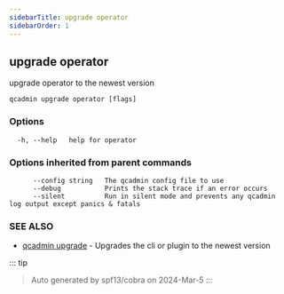 ```yaml
---
sidebarTitle: upgrade operator
sidebarOrder: 1
---
```


## upgrade operator

upgrade operator to the newest version

```
qcadmin upgrade operator [flags]
```

### Options

```
  -h, --help   help for operator
```

### Options inherited from parent commands

```
      --config string   The qcadmin config file to use
      --debug           Prints the stack trace if an error occurs
      --silent          Run in silent mode and prevents any qcadmin log output except panics & fatals
```

### SEE ALSO

* [qcadmin upgrade](upgrade.md)	 - Upgrades the cli or plugin to the newest version

::: tip
>Auto generated by spf13/cobra on 2024-Mar-5
:::
